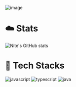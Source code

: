 ![image](https://github.com/NITEOFF/niteoff/blob/main/header%20(2).png?raw=true)

# ☁️ Stats
![Nite's GitHub stats](https://github-readme-stats.vercel.app/api?username=NITEOFF&theme=graywhite&show_icons=true)

# 👻 Tech Stacks
![javascript](https://img.shields.io/badge/Javascript-white?style=for-the-badge&logo=javascript) 
![typescript](https://img.shields.io/badge/Typescript-white?style=for-the-badge&logo=typescript)
![java](https://img.shields.io/badge/Java-white?style=for-the-badge&logo=java)
